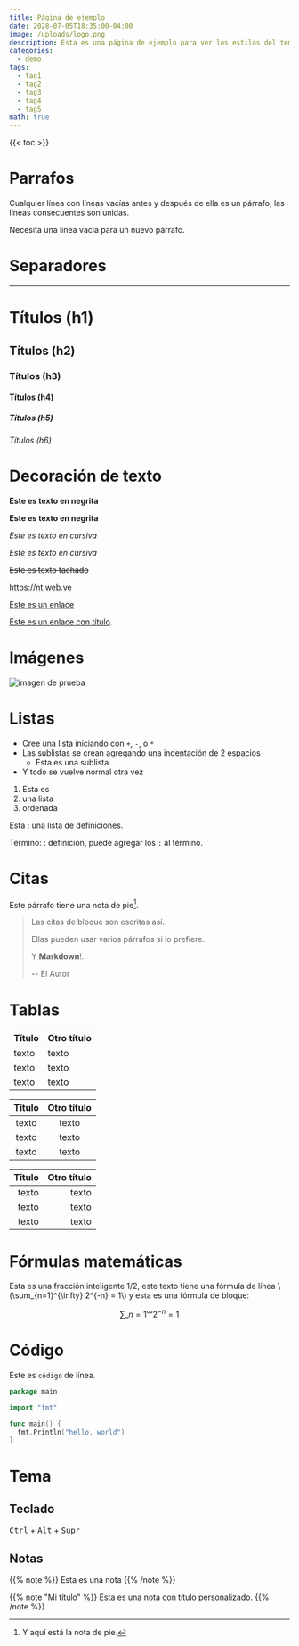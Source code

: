 ```yaml
---
title: Página de ejemplo
date: 2028-07-05T18:35:00-04:00
image: /uploads/logo.png
description: Esta es una página de ejemplo para ver los estilos del tema.
categories:
  - demo
tags:
  - tag1
  - tag2
  - tag3
  - tag4
  - tag5
math: true
---
```


{{< toc >}}

# Parrafos

Cualquier línea con líneas vacías antes y después de ella es un párrafo,
las líneas consecuentes son unidas.

Necesita una línea vacía para un nuevo párrafo.

# Separadores

---

# Títulos (h1) 

## Títulos (h2) 

### Títulos (h3) 

#### Títulos (h4) 

##### Títulos (h5) 

###### Títulos (h6) 

# Decoración de texto

**Este es texto en negrita**

__Este es texto en negrita__

*Este es texto en cursiva*

_Este es texto en cursiva_

~~Este es texto tachado~~

<https://nt.web.ve>

[Este es un enlace](https://nt.web.ve)

[Este es un enlace con título](https://nt.web.ve "Este es el título!").

# Imágenes

![imagen de prueba](/uploads/logo.png)

# Listas

* Cree una lista iniciando con `+`, `-`, o `*`
* Las sublistas se crean agregando una indentación de 2 espacios
  * Esta es una sublista
* Y todo se vuelve normal otra vez

1. Esta es
2. una lista
3. ordenada

Esta
: una lista de definiciones.

Término:
: definición, puede agregar los `:` al término.

# Citas

<!--lint disable no-undefined-references no-shortcut-reference-link-->
Este párrafo tiene una nota de pie[^1].

[^1]: Y aquí está la nota de pie.
<!--lint enable no-undefined-references no-shortcut-reference-link-->

> Las citas de bloque
> son escritas así.
>
> Ellas pueden usar varios párrafos si lo prefiere.
>
> Y **Markdown**!.
>
> -- El Autor

# Tablas

| Título  |   Otro título   |
| ------- | --------------- |
| texto   | texto           |
| texto   | texto           |
| texto   | texto           |

| Título  |   Otro título   |
| :-----: | :-------------: |
|  texto  |      texto      |
|  texto  |      texto      |
|  texto  |      texto      |

| Título  |   Otro título   |
| ------: | --------------: |
|   texto |           texto |
|   texto |           texto |
|   texto |           texto |

# Fórmulas matemáticas

Esta es una fracción inteligente 1/2, este texto tiene una fórmula de línea
\\(\sum\_{n=1}^{\infty} 2^{-n} = 1\\) y esta es una fórmula de bloque:

$$
\sum\_{n=1}^{\infty} 2^{-n} = 1
$$

# Código

Este es `código` de línea.

```go
package main

import "fmt"

func main() {
  fmt.Println("hello, world")
}
```

# Tema

## Teclado

<kbd>Ctrl</kbd> + <kbd>Alt</kbd> + <kbd>Supr</kbd>

## Notas

{{% note %}}
Esta es una nota
{{% /note %}}

{{% note "Mi título" %}}
Esta es una nota con título personalizado.
{{% /note %}}

